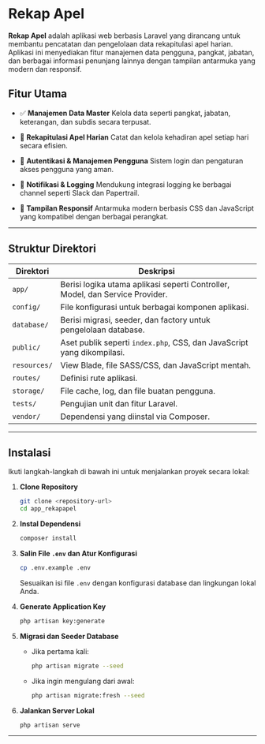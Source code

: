 # Rekap Apel

**Rekap Apel** adalah aplikasi web berbasis Laravel yang dirancang untuk membantu pencatatan dan pengelolaan data rekapitulasi apel harian. Aplikasi ini menyediakan fitur manajemen data pengguna, pangkat, jabatan, dan berbagai informasi penunjang lainnya dengan tampilan antarmuka yang modern dan responsif.

## Fitur Utama

-   ✅ **Manajemen Data Master**
    Kelola data seperti pangkat, jabatan, keterangan, dan subdis secara terpusat.

-   📅 **Rekapitulasi Apel Harian**
    Catat dan kelola kehadiran apel setiap hari secara efisien.

-   🔐 **Autentikasi & Manajemen Pengguna**
    Sistem login dan pengaturan akses pengguna yang aman.

-   🔔 **Notifikasi & Logging**
    Mendukung integrasi logging ke berbagai channel seperti Slack dan Papertrail.

-   📱 **Tampilan Responsif**
    Antarmuka modern berbasis CSS dan JavaScript yang kompatibel dengan berbagai perangkat.

---

## Struktur Direktori

| Direktori    | Deskripsi                                                                     |
| ------------ | ----------------------------------------------------------------------------- |
| `app/`       | Berisi logika utama aplikasi seperti Controller, Model, dan Service Provider. |
| `config/`    | File konfigurasi untuk berbagai komponen aplikasi.                            |
| `database/`  | Berisi migrasi, seeder, dan factory untuk pengelolaan database.               |
| `public/`    | Aset publik seperti `index.php`, CSS, dan JavaScript yang dikompilasi.        |
| `resources/` | View Blade, file SASS/CSS, dan JavaScript mentah.                             |
| `routes/`    | Definisi rute aplikasi.                                                       |
| `storage/`   | File cache, log, dan file buatan pengguna.                                    |
| `tests/`     | Pengujian unit dan fitur Laravel.                                             |
| `vendor/`    | Dependensi yang diinstal via Composer.                                        |

---

## Instalasi

Ikuti langkah-langkah di bawah ini untuk menjalankan proyek secara lokal:

1. **Clone Repository**

    ```bash
    git clone <repository-url>
    cd app_rekapapel
    ```

2. **Instal Dependensi**

    ```bash
    composer install
    ```

3. **Salin File `.env` dan Atur Konfigurasi**

    ```bash
    cp .env.example .env
    ```

    Sesuaikan isi file `.env` dengan konfigurasi database dan lingkungan lokal Anda.

4. **Generate Application Key**

    ```bash
    php artisan key:generate
    ```

5. **Migrasi dan Seeder Database**

    - Jika pertama kali:
        ```bash
        php artisan migrate --seed
        ```
    - Jika ingin mengulang dari awal:
        ```bash
        php artisan migrate:fresh --seed
        ```

6. **Jalankan Server Lokal**
    ```bash
    php artisan serve
    ```

---
